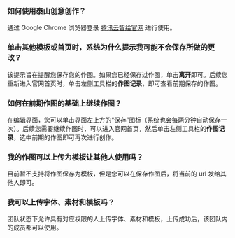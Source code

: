 ### 如何使用泰山创意创作？
通过 Google Chrome 浏览器登录 [腾讯云智绘官网](https://taishan.qq.com/) 进行使用。

### 单击其他模板或首页时，系统为什么提示我可能不会保存所做的更改？
该提示旨在提醒您保存您的作图。如果您已经保存过作图，单击**离开**即可。后续您重新进入官网首页时，单击左侧工具栏的**作图记录**，即可查看前期保存的作图。

### 如何在前期作图的基础上继续作图？
在编辑界面，您可以单击界面左上方的“保存”图标（系统也会每两分钟自动保存一次）。后续您需要继续作图时，可以进入官网首页，然后单击左侧工具栏的**作图记录**，选中前期的作图即可再次进行创作。

### 我的作图可以上传为模板让其他人使用吗？
目前暂不支持将作图保存为模板，但是您可以在保存作图后，将当前的 url 发给其他人即可。

### 我可以上传字体、素材和模板吗？
团队状态下允许具有对应权限的人上传字体、素材和模板，上传成功后，该团队内的成员都可以使用。

